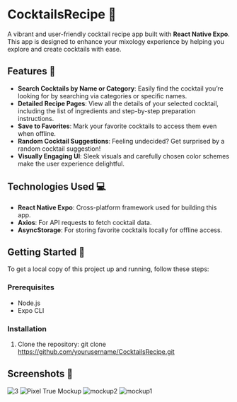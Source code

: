 # CocktailsRecipe 🍹 

A vibrant and user-friendly cocktail recipe app built with **React Native Expo**. This app is designed to enhance your mixology experience by helping you explore and create cocktails with ease.

## Features 🌟

- **Search Cocktails by Name or Category**: Easily find the cocktail you’re looking for by searching via categories or specific names.
- **Detailed Recipe Pages**: View all the details of your selected cocktail, including the list of ingredients and step-by-step preparation instructions.
- **Save to Favorites**: Mark your favorite cocktails to access them even when offline.
- **Random Cocktail Suggestions**: Feeling undecided? Get surprised by a random cocktail suggestion!
- **Visually Engaging UI**: Sleek visuals and carefully chosen color schemes make the user experience delightful.

## Technologies Used 💻 

- **React Native Expo**: Cross-platform framework used for building this app.
- **Axios**: For API requests to fetch cocktail data.
- **AsyncStorage**: For storing favorite cocktails locally for offline access.

## Getting Started 🚀

To get a local copy of this project up and running, follow these steps:

### Prerequisites

- Node.js
- Expo CLI

### Installation

1. Clone the repository:
git clone https://github.com/yourusername/CocktailsRecipe.git

## Screenshots 📱

![3](https://github.com/user-attachments/assets/e8bd02e4-5d01-4bff-9108-10cec3effd58)
![Pixel True Mockup](https://github.com/user-attachments/assets/b5d65749-8f24-4c6a-8931-a2b4c9f05682)
![mockup2](https://github.com/user-attachments/assets/6e273d64-1b6d-44f5-b3cf-9969f89392b7)
![mockup1](https://github.com/user-attachments/assets/4093d037-1c24-41cf-bfe3-c5918dd60d00)
